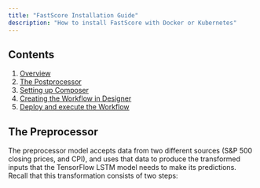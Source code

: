 ```yaml
---
title: "FastScore Installation Guide"
description: "How to install FastScore with Docker or Kubernetes"
---
```



## Contents

1. [Overview](#the-preprocessor)
2. [The Postprocessor](#the-postprocessor)
3. [Setting up Composer](#setting-up-composer)
4. [Creating the Workflow in Designer](#creating-the-workflow-in-designer)
5. [Deploy and execute the Workflow](#deploy-and-execute-the-workflow)

## The Preprocessor

The preprocessor model accepts data from two different sources (S&P 500 closing
prices, and CPI), and uses that data to produce the transformed inputs that the
TensorFlow LSTM model needs to make its predictions. Recall that this transformation
consists of two steps: